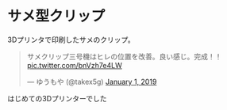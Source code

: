 # サメ型クリップ
3Dプリンタで印刷したサメのクリップ。
<blockquote class="twitter-tweet"><p lang="ja" dir="ltr">サメクリップ三号機はヒレの位置を改善。良い感じ。完成！！ <a href="https://t.co/bnVzh7e4LW">pic.twitter.com/bnVzh7e4LW</a></p>&mdash; ゆうもや (@takex5g) <a href="https://twitter.com/takex5g/status/1080136978115391488?ref_src=twsrc%5Etfw">January 1, 2019</a></blockquote> <script async src="https://platform.twitter.com/widgets.js" charset="utf-8"></script>

はじめての3Dプリンターでした

